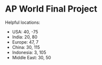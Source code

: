 # AP World Final Project

Helpful locations:
- USA: 40, -75
- India: 20, 80
- Europe: 47, 7
- China: 30, 115
- Indonesia: 3, 105
- Middle East: 30, 50